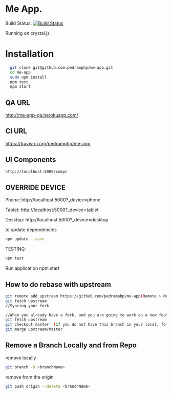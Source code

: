 Me App.
==
Build Status: [![Build Status](https://travis-ci.org/pedramphp/me-app.svg?branch=master)](https://travis-ci.org/pedramphp/me-app)

Running on crystal.js

# Installation
```sh
  git clone git@github.com:pedramphp/me-app.git
  cd me-app
  sudo npm install
  npm test
  npm start
```

QA URL
----------------------
http://me-app-qa.herokuapp.com/

CI URL
---------------------
https://travis-ci.org/pedramphp/me-app


UI Components
-----------------------
```sh
http://localhost:5000/comps
```

OVERRIDE DEVICE
-----------------

Phone:  http://localhost:5000?_device=phone

Tablet: http://localhost:5000?_device=tablet

Desktop: http://localhost:5000?_device=desktop

to update dependencies
```sh
npm update --save
```

TESTING:
```sh
npm test
```
Run application
npm start


How to do rebase with upstream
---------------------
```sh
git remote add upstream https://github.com/pedramphp/me-app(Remote > Manage Remotes > Add )
git fetch upstream 
//Syncing your fork

//When you already have a fork, and you are going to work on a new feature, 
git fetch upstream
git checkout master  (if you do not have this branch in your local, follow "Pull a new branch..." steps)
git merge upstream/master
```

Remove a Branch Locally and from Repo
---------------------
remove locally
```sh
git branch -D <branchName>
```

remove from the origin
```sh
git push origin --delete <branchName>
```


